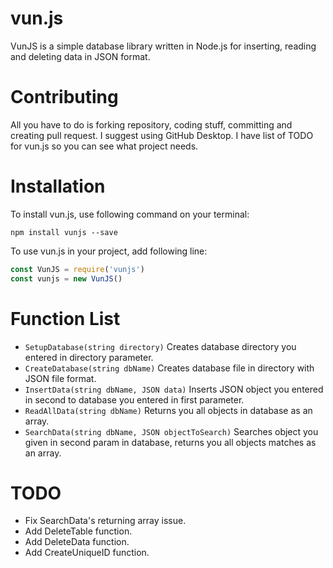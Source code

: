 
# vun.js

VunJS is a simple database library written in Node.js for inserting, reading and deleting data in JSON format.

# Contributing
All you have to do is forking repository, coding stuff, committing and creating pull request. I suggest using GitHub Desktop.  I have list of TODO for vun.js so you can see what project needs.

# Installation

To install vun.js, use following command on your terminal:

```
npm install vunjs --save
```

To use vun.js in your project, add following line:

```javascript
const VunJS = require('vunjs')
const vunjs = new VunJS()
```

# Function List
 - `SetupDatabase(string directory)` Creates database directory you entered in directory parameter.
 - `CreateDatabase(string dbName)` Creates database file in directory with JSON file format.
 - `InsertData(string dbName, JSON data)` Inserts JSON object you entered in second to database you entered in first parameter.
 - `ReadAllData(string dbName)` Returns you all objects in database as an array.
 - `SearchData(string dbName, JSON objectToSearch)` Searches object you given in second param in database, returns you all objects matches as an array.  

# TODO
 - Fix SearchData's returning array issue.
 - Add DeleteTable function.
 - Add DeleteData function.
 - Add CreateUniqueID function.